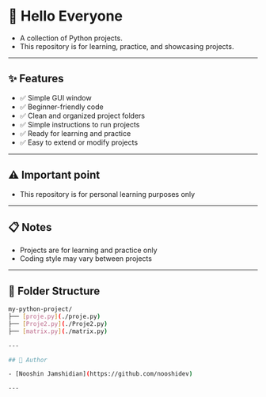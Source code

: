 # 🎨 Hello Everyone

- A collection of Python projects.
- This repository is for learning, practice, and showcasing projects.

---

## ✨ Features
- ✅ Simple GUI window  
- ✅ Beginner-friendly code
- ✅ Clean and organized project folders
- ✅ Simple instructions to run projects
- ✅ Ready for learning and practice
- ✅ Easy to extend or modify projects
---

## ⚠️ Important point

- This repository is for personal learning purposes only

---

## 📋 Notes

- Projects are for learning and practice only
- Coding style may vary between projects

---

## 📂 Folder Structure
```bash
my-python-project/
├── [proje.py](./proje.py)
├── [Proje2.py](./Proje2.py)
├── [matrix.py](./matrix.py)

---

## 📝 Author

- [Nooshin Jamshidian](https://github.com/nooshidev)

---
